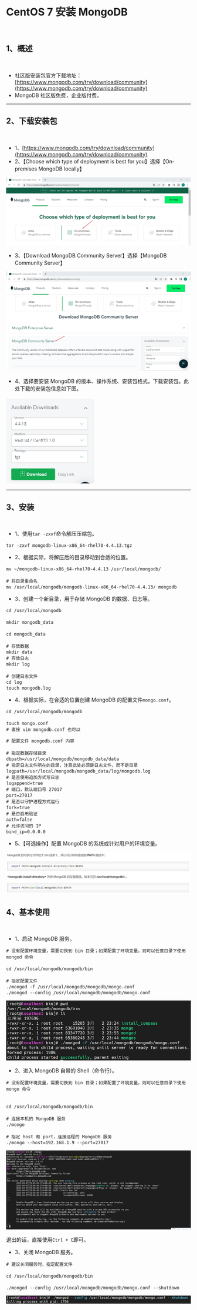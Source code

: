 # CentOS 7 安装 MongoDB

<br/>

## 1、概述

<br/>

- 社区版安装包官方下载地址：[https://www.mongodb.com/try/download/community](https://www.mongodb.com/try/download/community)
- MongoDB 社区版免费，企业版付费。

---

## 2、下载安装包

<br/>

- 1、[https://www.mongodb.com/try/download/community](https://www.mongodb.com/try/download/community)
- 2、【Choose which type of deployment is best for you】选择【On-premises MongoDB locally】



<img src="d27331fd-cf8a-4fb7-aca1-9f06dbf1cf31/1.jpg" alt="1" style="zoom: 50%;" />



- 3、【Download MongoDB Community Server】选择【MongoDB Community Server】



<img src="d27331fd-cf8a-4fb7-aca1-9f06dbf1cf31/2.jpg" alt="2" style="zoom: 50%;" />



- 4、选择要安装 MongoDB 的版本、操作系统、安装包格式，下载安装包。此处下载的安装包信息如下图。



<img src="d27331fd-cf8a-4fb7-aca1-9f06dbf1cf31/3.jpg" alt="3" style="zoom:50%;" />



---

## 3、安装

<br/>

- 1、使用`tar -zxvf`命令解压压缩包。



```shell
tar -zxvf mongodb-linux-x86_64-rhel70-4.4.13.tgz
```



- 2、根据实际，将解压后的目录移动到合适的位置。



```shell
mv ~/mongodb-linux-x86_64-rhel70-4.4.13 /usr/local/mongodb/

# 将目录重命名
mv /usr/local/mongodb/mongodb-linux-x86_64-rhel70-4.4.13/ mongodb
```



- 3、创建一个新目录，用于存储 MongoDB 的数据、日志等。



```shell
cd /usr/local/mongodb

mkdir mongodb_data

cd mongodb_data

# 存放数据
mkdir data
# 存放日志
mkdir log

# 创建日志文件
cd log
touch mongodb.log
```



- 4、根据实际，在合适的位置创建 MongoDB 的配置文件`mongo.conf`。



```shell
cd /usr/local/mongodb/mongodb

touch mongo.conf
# 直接 vim mongodb.conf 也可以
```



```shell
# 配置文件 mongodb.conf 内容

# 指定数据存储目录
dbpath=/usr/local/mongodb/mongodb_data/data
# 指定日志文件所在的目录，注意此处必须是日志文件，而不是目录
logpath=/usr/local/mongodb/mongodb_data/log/mongodb.log
# 是否使用追加方式写日志
logappend=true      
# 端口，默认端口号 27017
port=27017
# 是否以守护进程方式运行
fork=true   
# 是否启用验证
auth=false
# 允许访问的 IP
bind_ip=0.0.0.0                           
```



- 5、【可选操作】配置 MongoDB 的系统或针对用户的环境变量。



![6](d27331fd-cf8a-4fb7-aca1-9f06dbf1cf31/6.jpg)



## 4、基本使用

<br/>

- 1、启动 MongoDB 服务。



```shell
# 没有配置环境变量，需要切换到 bin 目录；如果配置了环境变量，则可以任意目录下使用 mongod 命令

cd /usr/local/mongodb/mongodb/bin

# 指定配置文件
./mongod -f /usr/local/mongodb/mongodb/mongo.conf
./mongod --config /usr/local/mongodb/mongodb/mongo.conf
```



![4](d27331fd-cf8a-4fb7-aca1-9f06dbf1cf31/4.jpg)



- 2、进入 MongoDB 自带的 Shell（命令行）。



```shell
# 没有配置环境变量，需要切换到 bin 目录；如果配置了环境变量，则可以任意目录下使用 mongo 命令


cd /usr/local/mongodb/mongodb/bin

# 连接本机的 MongoDB 服务
./mongo

# 指定 host 和 port，连接远程的 MongoDB 服务
./mongo --host=192.168.1.9 --port=27017
```



![5](d27331fd-cf8a-4fb7-aca1-9f06dbf1cf31/5.jpg)



退出的话，直接使用`Ctrl + C`即可。



- 3、关闭 MongoDB 服务。



```shell
# 建议关闭服务时，指定配置文件

cd /usr/local/mongodb/mongodb/bin

./mongod --config /usr/local/mongodb/mongodb/mongo.conf --shutdown
```



![7](d27331fd-cf8a-4fb7-aca1-9f06dbf1cf31/7.jpg)

